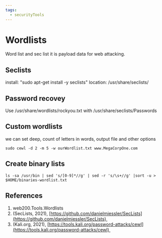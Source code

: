 ```yaml
---
tags:
  - securityTools
---
```


# Wordlists

Word list and sec list it is payload data for web attacking. 
## Seclists
install: "sudo apt-get install -y seclists"
location:  /usr/share/seclists/
## Password recovey
Use /usr/share/wordlists/rockyou.txt with /usr/share/seclists/Passwords
## Custom  wordlists
we can set deep, count of letters in words, output file and other options
```
sudo cewl -d 2 -m 5 -w ourWordlist.txt www.MegaCorpOne.com
```
## Create binary lists
```
ls -sa /usr/bin | sed 's/[0-9]*//g' | sed -r 's/\s+//g' |sort -u > $HOME/binaries-wordlist.txt
```
## References
1. web200.Tools.Wordlists
2. (SecLists, 2021), [https://github.com/danielmiessler/SecLists](https://github.com/danielmiessler/SecLists) 
3. (Kali.org, 2021), [https://tools.kali.org/password-attacks/cewl](https://tools.kali.org/password-attacks/cewl) 